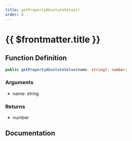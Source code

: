 ```yaml
---
title: getPropertyAbsoluteValue()
order: 0
---
```


# {{ $frontmatter.title }}

## Function Definition

```ts
public getPropertyAbsoluteValue(name: string): number;
```

### Arguments

* name: string

### Returns

* number

## Documentation

<!--@include: ./parts/getPropertyAbsoluteValue.md-->

